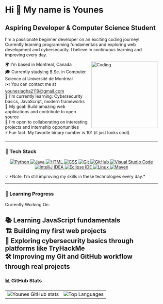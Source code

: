 # Hi 👋 My name is Younes

## Aspiring Developer & Computer Science Student

I'm a passionate beginner developer on an exciting coding journey! Currently learning programming fundamentals and exploring web development and cybersecurity. I believe in continuous learning and improving every day.

<img align="right" width="220" src="https://media.giphy.com/media/qgQUggAC3Pfv687qPC/giphy.gif" alt="Coding"/>

🌍 I'm based in Montreal, Canada  
🎓 Currently studying B.Sc. in Computer Science at Université de Montréal  
✉️ You can contact me at [youneslagha2119@gmail.com](mailto:youneslagha2119@gmail.com)  
🧠 I'm currently learning: Cybersecurity basics, JavaScript, modern frameworks <br>
🌱 My goal: Build amazing web applications and contribute to open source<br>
🤝 I'm open to collaborating on interesting projects and internship opportunities<br>
⚡ Fun fact: My favorite binary number is 101 (it just looks cool).<br>


---

### 🔧 Tech Stack

<p align="center">
  <a href="https://www.python.org/" target="_blank">
    <img src="https://img.shields.io/badge/Python-3776AB?style=for-the-badge&logo=python&logoColor=white" alt="Python"/>
  </a>
  <a href="https://www.java.com/" target="_blank">
    <img src="https://img.shields.io/badge/Java-ED8B00?style=for-the-badge&logo=java&logoColor=white" alt="Java"/>
  </a>
  <a href="https://developer.mozilla.org/en-US/docs/Web/HTML" target="_blank">
    <img src="https://img.shields.io/badge/HTML-E34F26?style=for-the-badge&logo=html5&logoColor=white" alt="HTML"/>
  </a>
  <a href="https://developer.mozilla.org/en-US/docs/Web/CSS" target="_blank">
    <img src="https://img.shields.io/badge/CSS-1572B6?style=for-the-badge&logo=css3&logoColor=white" alt="CSS"/>
  </a>
  <a href="https://git-scm.com/" target="_blank">
    <img src="https://img.shields.io/badge/Git-F05032?style=for-the-badge&logo=git&logoColor=white" alt="Git"/>
  </a>
  <a href="https://github.com/" target="_blank">
    <img src="https://img.shields.io/badge/GitHub-181717?style=for-the-badge&logo=github&logoColor=white" alt="GitHub"/>
  </a>
  <a href="https://code.visualstudio.com/" target="_blank">
    <img src="https://img.shields.io/badge/VSCode-007ACC?style=for-the-badge&logo=visualstudiocode&logoColor=white" alt="Visual Studio Code"/>
  </a>
<a href="https://www.jetbrains.com/idea/" target="_blank">
  <img src="https://img.shields.io/badge/IntelliJ_IDEA-000000?style=for-the-badge&logo=intellijidea&logoColor=white" alt="IntelliJ IDEA"/>
</a>
<a href="https://www.eclipse.org/ide/" target="_blank">
  <img src="https://img.shields.io/badge/Eclipse-2C2255?style=for-the-badge&logo=eclipseide&logoColor=white" alt="Eclipse IDE"/>
</a>
  <a href="https://www.linux.org/" target="_blank">
    <img src="https://img.shields.io/badge/Linux-FCC624?style=for-the-badge&logo=linux&logoColor=black" alt="Linux"/>
  </a>
  <a href="https://maven.apache.org/" target="_blank">
  <img src="https://img.shields.io/badge/Maven-C71A36?style=for-the-badge&logo=apachemaven&logoColor=white" alt="Maven"/>
</a>
</p>
💡 *Note: I’m still improving my skills in these technologies every day.*

---

### 🚀 Learning Progress 

Currently Working On:

📚 Learning JavaScript fundamentals<br>
🏗️ Building my first web projects<br>
🔐 Exploring cybersecurity basics through platforms like TryHackMe<br>
🛠️ Improving my Git and GitHub workflow through real projects<br>
---
### 📊 GitHub Stats

<table align="center">
  <tr>
    <td>
<img src="https://github-readme-stats.vercel.app/api?username=YounesLagha&show_icons=true&theme=radical&hide_border=true&count_private=true&cache_seconds=3600" alt="Younes GitHub stats"/>
    </td>
    <td>
      <img src="https://github-readme-stats.vercel.app/api/top-langs/?username=YounesLagha&layout=compact&theme=radical&hide_border=true" alt="Top Languages"/>
    </td>
  </tr>
</table>



